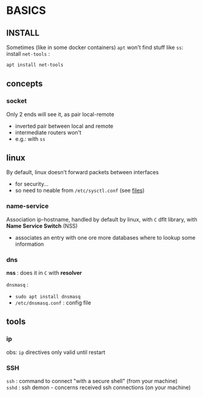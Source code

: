 # BASICS

## INSTALL

Sometimes (like in some docker containers) `apt` won't find stuff like `ss`: install `net-tools` :  
```bash
apt install net-tools
```

## concepts

### socket

Only 2 ends will see it, as pair local-remote
*	inverted pair between local and remote
*	intermediate routers won't
*	e.g.: with `ss`

## linux

By default, linux doesn't forward packets between interfaces
*	for security...
*	so need to neable from `/etc/sysctl.conf` (see [files](files.md))

### name-service
Association ip-hostname, handled by default by linux, with `C` dflt library, with **Name Service Switch** (NSS)  
*	associates an entry with one ore more databases where to lookup some information

### dns

**nss** : does it in `C` with **resolver**  

`dnsmasq` : 
*	`sudo apt install dnsmasq`
*	`/etc/dnsmasq.conf` : config file


## tools

### ip

obs: `ip` directives only valid until restart  

### SSH

`ssh` : command to connect "with a secure shell" (from your machine)  
`sshd` : ssh demon - concerns received ssh connections (on your machine)  